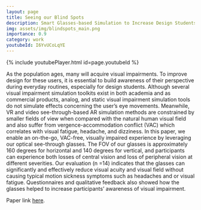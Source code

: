 ```yaml
---
layout: page
title: Seeing our Blind Spots
description: Smart Glasses-based Simulation to Increase Design Students’ Awareness of Visual Impairment
img: assets/img/blindspots_main.png
importance: 0.9
category: work
youtubeId: I6YvUCoLqYE
---
```


{% include youtubePlayer.html id=page.youtubeId %}

As the population ages, many will acquire visual impairments. To improve design for these users, it is essential to build awareness of their perspective during everyday routines, especially for design students. Although several visual impairment simulation toolkits exist in both academia and as commercial products, analog, and static visual impairment simulation tools do not simulate effects concerning the user’s eye movements. Meanwhile, VR and video see-through-based AR simulation methods are constrained by smaller fields of view when compared with the natural human visual field and also suffer from vergence-accommodation conflict (VAC) which correlates with visual fatigue, headache, and dizziness. In this paper, we enable an on-the-go, VAC-free, visually impaired experience by leveraging our optical see-through glasses. The FOV of our glasses is approximately 160 degrees for horizontal and 140 degrees for vertical, and participants can experience both losses of central vision and loss of peripheral vision at different severities. Our evaluation (n =14) indicates that the glasses can significantly and effectively reduce visual acuity and visual field without causing typical motion sickness symptoms such as headaches and or visual fatigue. Questionnaires and qualitative feedback also showed how the glasses helped to increase participants’ awareness of visual impairment.

Paper link <a href='https://yunsuenpai.com/assets/pdf/blindspots.pdf'>here</a>.

